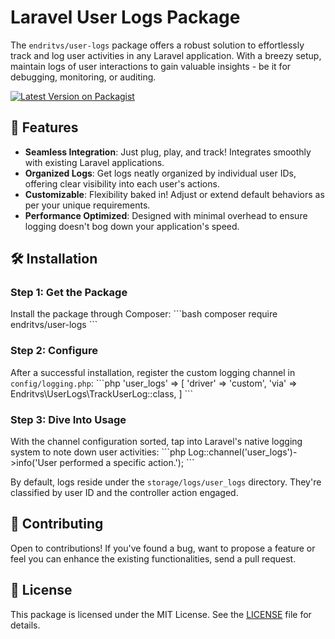 # Laravel User Logs Package

The `endritvs/user-logs` package offers a robust solution to effortlessly track and log user activities in any Laravel application. With a breezy setup, maintain logs of user interactions to gain valuable insights - be it for debugging, monitoring, or auditing.

[![Latest Version on Packagist](https://img.shields.io/packagist/v/endritvs/user-logs.svg?style=flat-square)](https://packagist.org/packages/endritvs/user-logs)

## 🌟 Features

- **Seamless Integration**: Just plug, play, and track! Integrates smoothly with existing Laravel applications.
- **Organized Logs**: Get logs neatly organized by individual user IDs, offering clear visibility into each user's actions.
- **Customizable**: Flexibility baked in! Adjust or extend default behaviors as per your unique requirements.
- **Performance Optimized**: Designed with minimal overhead to ensure logging doesn't bog down your application's speed.

## 🛠 Installation

### Step 1: Get the Package

Install the package through Composer:
\```bash
composer require endritvs/user-logs
\```

### Step 2: Configure

After a successful installation, register the custom logging channel in `config/logging.php`:
\```php
'user_logs' => [
    'driver' => 'custom',
    'via' => Endritvs\UserLogs\TrackUserLog::class,
]
\```

### Step 3: Dive Into Usage

With the channel configuration sorted, tap into Laravel's native logging system to note down user activities:
\```php
Log::channel('user_logs')->info('User performed a specific action.');
\```

By default, logs reside under the `storage/logs/user_logs` directory. They're classified by user ID and the controller action engaged.

## 🤝 Contributing

Open to contributions! If you've found a bug, want to propose a feature or feel you can enhance the existing functionalities, send a pull request.

## 📜 License

This package is licensed under the MIT License. See the [LICENSE](https://github.com/endritvs/user-logs/blob/main/LICENSE) file for details.
